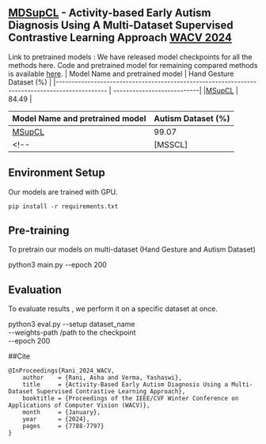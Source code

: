 ## [MDSupCL](https://openaccess.thecvf.com/content/WACV2024/html/Rani_Activity-Based_Early_Autism_Diagnosis_Using_a_Multi-Dataset_Supervised_Contrastive_Learning_WACV_2024_paper.html) - Activity-based Early Autism Diagnosis Using A Multi-Dataset Supervised Contrastive Learning Approach [WACV 2024](https://wacv2024.thecvf.com/)

Link to pretrained models : 
We have released model checkpoints for all the methods here. Code and pretrained model for remaining compared methods is available [here](https://github.com/asharani97/CLRE_autism).
|                              Model Name and pretrained model                                    |  Hand Gesture Dataset (%)  |
|----------------------------------------------------------------------------------------------   | ---------------------------|
|[MSupCL](https://drive.google.com/file/d/10wRCUK77Y2moMuM0SRH8c3zmZqrTuxi5/view?usp=drive_link)  |            84.49           |
<!--|[MSSCL]   |            57.22           |-->

|                              Model Name and pretrained model                                  |        Autism Dataset (%)    |
|--------------------------------------------------------------------------------------------   | ---------------------------  |
|[MSupCL](https://drive.google.com/file/d/1eV_mVDBDiEcI-JVj0Qa5A8xf8ETdXv3B/view?usp=sharing)   |            99.07             |
<!--|[MSSCL]                         |            96.95             |-->

## Environment Setup
Our models are trained with GPU.

```
pip install -r requirements.txt
```
## Pre-training
To pretrain our models on multi-dataset (Hand Gesture and Autism Dataset)

python3 main.py --epoch 200

## Evaluation
To evaluate results , we perform it on a specific dataset at once.

python3 eval.py --setup dataset_name  \
--weights-path /path to the checkpoint  \
--epoch 200

##Cite
```
@InProceedings{Rani_2024_WACV,
    author    = {Rani, Asha and Verma, Yashaswi},
    title     = {Activity-Based Early Autism Diagnosis Using a Multi-Dataset Supervised Contrastive Learning Approach},
    booktitle = {Proceedings of the IEEE/CVF Winter Conference on Applications of Computer Vision (WACV)},
    month     = {January},
    year      = {2024},
    pages     = {7788-7797}
}
```
